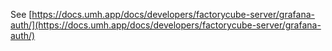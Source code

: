 See [https://docs.umh.app/docs/developers/factorycube-server/grafana-auth/](https://docs.umh.app/docs/developers/factorycube-server/grafana-auth/)